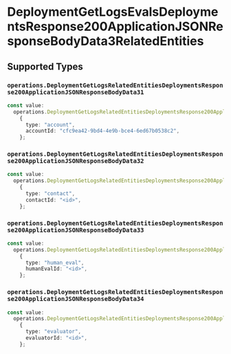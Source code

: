 # DeploymentGetLogsEvalsDeploymentsResponse200ApplicationJSONResponseBodyData3RelatedEntities


## Supported Types

### `operations.DeploymentGetLogsRelatedEntitiesDeploymentsResponse200ApplicationJSONResponseBodyData31`

```typescript
const value:
  operations.DeploymentGetLogsRelatedEntitiesDeploymentsResponse200ApplicationJSONResponseBodyData31 =
    {
      type: "account",
      accountId: "cfc9ea42-9bd4-4e9b-bce4-6ed67b0538c2",
    };
```

### `operations.DeploymentGetLogsRelatedEntitiesDeploymentsResponse200ApplicationJSONResponseBodyData32`

```typescript
const value:
  operations.DeploymentGetLogsRelatedEntitiesDeploymentsResponse200ApplicationJSONResponseBodyData32 =
    {
      type: "contact",
      contactId: "<id>",
    };
```

### `operations.DeploymentGetLogsRelatedEntitiesDeploymentsResponse200ApplicationJSONResponseBodyData33`

```typescript
const value:
  operations.DeploymentGetLogsRelatedEntitiesDeploymentsResponse200ApplicationJSONResponseBodyData33 =
    {
      type: "human_eval",
      humanEvalId: "<id>",
    };
```

### `operations.DeploymentGetLogsRelatedEntitiesDeploymentsResponse200ApplicationJSONResponseBodyData34`

```typescript
const value:
  operations.DeploymentGetLogsRelatedEntitiesDeploymentsResponse200ApplicationJSONResponseBodyData34 =
    {
      type: "evaluator",
      evaluatorId: "<id>",
    };
```

